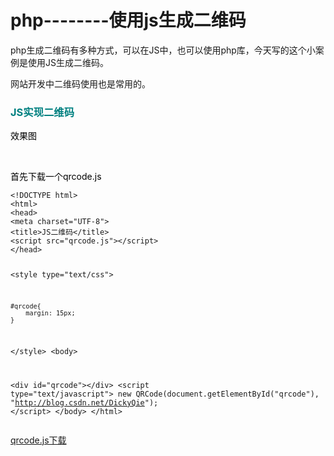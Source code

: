 # php--------使用js生成二维码 
 <div class='BlogContent clearfix'>
                    <p>php生成二维码有多种方式，可以在JS中，也可以使用php库，今天写的这个小案例是使用JS生成二维码。</p> 
<p>网站开发中二维码使用也是常用的。</p> 
<span id="OSC_h3_1"></span>
<h3><span style="color:#008080">JS实现二维码</span></h3> 
<p><span style="color:#000000">效果图</span></p> 
<p><span style="color:#000000">&nbsp;&nbsp;&nbsp; <img alt="" src="https://images2017.cnblogs.com/blog/1041439/201801/1041439-20180123094734397-309896976.png"></span></p> 
<p><span style="color:#000000">首先下载一个qrcode.js</span></p> 
<pre><code class="language-html">&lt;!DOCTYPE html&gt;
&lt;html&gt;
&lt;head&gt;
&lt;meta charset="UTF-8"&gt;
&lt;title&gt;JS二维码&lt;/title&gt;
&lt;script src="qrcode.js"&gt;&lt;/script&gt;
&lt;/head&gt;

&lt;style type="text/css"&gt;
    
    #qrcode{
        margin: 15px;
    }
    
&lt;/style&gt;
&lt;body&gt;

&lt;div id="qrcode"&gt;&lt;/div&gt;
&lt;script type="text/javascript"&gt;
    new QRCode(document.getElementById("qrcode"), "http://blog.csdn.net/DickyQie");
&lt;/script&gt;
&lt;/body&gt;
&lt;/html&gt;</code></pre> 
<p><a href="https://github.com/DickyQie/qrcodejs" rel="nofollow">qrcode.js下载</a></p>
                </div>

